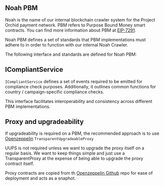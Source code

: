 ## Noah PBM

Noah is the name of our internal blockchain crawler system for the Project Orchid payment network. PBM refers to Purpose Bound Money smart contracts. You can find more information about PBM at [EIP-7291](https://eips.ethereum.org/EIPS/eip-7291).

Noah PBM defines a set of standards that PBM implementations must adhere to in order to function with our internal Noah Crawler.

The following interface and standards are defined for Noah PBM:

## ICompliantService

`ICompliantService` defines a set of events required to be emitted for compliance check purposes. Additionally, it outlines common functions for country / campaign-specific compliance checks. 

This interface facilitates interoperability and consistency across different PBM implementations.

## Proxy and upgradeability 

If upgradeability is required on a PBM, the recommended approach is to use [Openzeppelin](https://docs.openzeppelin.com/contracts/5.x/api/proxy#UUPSUpgradeable-_authorizeUpgrade-address-) `TransparentUpgradeableProxy`

UUPS is not required unless we want to upgrade the proxy itself on a regular basis. We want to keep things simple and just use a TransparentProxy at the expense of being able to upgrade the proxy contract itself. 

Proxy contracts are copied from th [Openzeppelin Github](https://github.com/OpenZeppelin/openzeppelin-contracts/blob/v5.0.1/contracts/proxy/transparent/TransparentUpgradeableProxy.sol) repo for ease of deployment and acts as a snaphot.